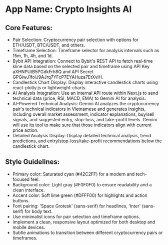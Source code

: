 # **App Name**: Crypto Insights AI

## Core Features:

- Pair Selection: Cryptocurrency pair selection with options for ETH/USDT, BTC/USDT, and others.
- Timeframe Selection: Timeframe selector for analysis intervals such as 15m, 1h, 4h, and 1d.
- Bybit API Integration: Connect to Bybit's REST API to fetch real-time kline data based on the selected pair and timeframe using API Key aXHNPUtB5PGdkFrh8Q and API Secret GPGiwJ1folJ9AJrq7YFcP7EYAHuza7EtXvIH.
- Candlestick Chart Display: Display interactive candlestick charts using react-plotly.js or lightweight-charts.
- AI Analysis Integration: Use an internal API route within Next.js to send technical data (price, RSI, MACD, EMA) to Gemini AI for analysis.
- AI-Powered Technical Analysis: Gemini AI analyzes the cryptocurrency pair's technical indicators in Vietnamese and generates insights, including overall market assessment, indicator explanations, buy/sell signals, and suggested entry, stop-loss, and take-profit levels. Gemini will use its tool to make sure that those indicators align with current price action.
- Detailed Analysis Display: Display detailed technical analysis, trend predictions, and entry/stop-loss/take-profit recommendations below the candlestick chart.

## Style Guidelines:

- Primary color: Saturated cyan (#42C2FF) for a modern and tech-focused feel.
- Background color: Light gray (#F0F0F0) to ensure readability and a clean interface.
- Accent color: Soft lime green (#DFFF00) for highlights and action buttons.
- Font pairing: 'Space Grotesk' (sans-serif) for headlines, 'Inter' (sans-serif) for body text.
- Use minimalist icons for pair selection and timeframe options.
- Implement a clean, responsive layout optimized for both desktop and mobile devices.
- Subtle animations to transition between different cryptocurrency pairs or timeframes.